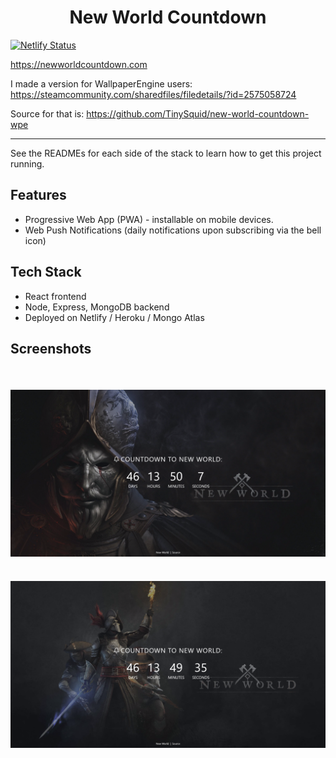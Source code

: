 <h1 align="center">New World Countdown</h1>

[![Netlify Status](https://api.netlify.com/api/v1/badges/a7aa4160-940c-4fbb-8e3d-3282295d9ca7/deploy-status)](https://app.netlify.com/sites/new-world-countdown/deploys)

https://newworldcountdown.com

I made a version for WallpaperEngine users: https://steamcommunity.com/sharedfiles/filedetails/?id=2575058724

Source for that is: https://github.com/TinySquid/new-world-countdown-wpe

---

See the READMEs for each side of the stack to learn how to get this project running.

## Features

- Progressive Web App (PWA) - installable on mobile devices.
- Web Push Notifications (daily notifications upon subscribing via the bell icon)

## Tech Stack

- React frontend
- Node, Express, MongoDB backend
- Deployed on Netlify / Heroku / Mongo Atlas

## Screenshots

<img src="./assets/Screenshot-1.png" style="margin-top: 36px;">

<img src="./assets/Screenshot-2.png" style="margin-top: 36px;">
